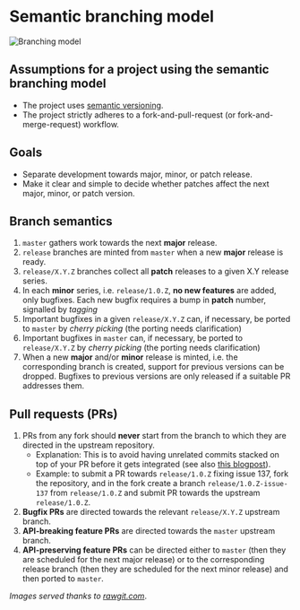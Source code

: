 # Semantic branching model

![Branching model](https://cdn.rawgit.com/dev-cafe/branching-model/54f2f2aa2cf7a0bece/images/branching_model.png)


## Assumptions for a project using the semantic branching model

* The project uses [semantic versioning](http://semver.org).
* The project strictly adheres to a fork-and-pull-request (or fork-and-merge-request) workflow.


## Goals

- Separate development towards major, minor, or patch release.
- Make it clear and simple to decide whether patches affect the next major, minor, or patch version.


## Branch semantics

1. `master` gathers work towards the next **major** release.
2. `release` branches are minted from `master` when a new **major** release is ready.
3. `release/X.Y.Z` branches collect all **patch** releases to a given X.Y
   release series.
4. In each **minor** series, i.e. `release/1.0.Z`, **no new features** are
   added, only bugfixes. Each new bugfix requires a bump in **patch** number,
   signalled by _tagging_
5. Important bugfixes in a given `release/X.Y.Z` can, if necessary, be ported
   to `master` by _cherry picking_ (the porting needs clarification)
6. Important bugfixes in `master` can, if necessary, be ported to
   `release/X.Y.Z` by _cherry picking_ (the porting needs clarification)
7. When a new **major** and/or **minor** release is minted, i.e. the
   corresponding branch is created, support for previous versions can be
   dropped. Bugfixes to previous versions are only released if a suitable PR
   addresses them.


## Pull requests (PRs)

1. PRs from any fork should __never__ start from the branch to which they are
   directed in the upstream repository.
   - Explanation: This is to avoid having unrelated commits stacked on top of your PR before it gets integrated
     (see also [this blogpost](http://blog.jasonmeridth.com/posts/do-not-issue-pull-requests-from-your-master-branch/)).
   - Example: to submit a PR towards `release/1.0.Z` fixing issue 137,
     fork the repository, and in the fork
     create a branch `release/1.0.Z-issue-137` from `release/1.0.Z`
     and submit PR towards the upstream `release/1.0.Z`.
2. **Bugfix PRs** are directed towards the relevant `release/X.Y.Z` upstream branch.
3. **API-breaking feature PRs** are directed towards the `master` upstream branch.
4. **API-preserving feature PRs** can be directed either to `master` (then they are scheduled for the next major release)
   or to the corresponding release branch (then they are scheduled for the next minor release) and then ported to `master`.

_Images served thanks to [rawgit.com](https://rawgit.com)_.
